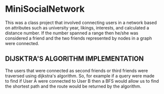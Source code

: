 # MiniSocialNetwork
This was a class project that involved connecting users in a network based on attributes such as university year, likings, interests, and calculated a distance number. If the number spanned a range then he/she was considered a friend and the two friends represented by nodes in a graph were connected.

## DIJSKTRA'S ALGORITHM IMPLEMENTATION

The users that were connected as second friends or third friends were traversed using dijkstra's algorithm. So, for example if a query were made to find if User A were connected to User B then a BFS would allow us to find the shortest path and the route would be returned by the algorithm.
